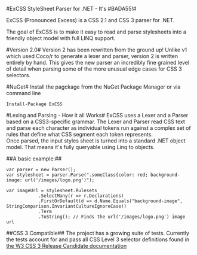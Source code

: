 #ExCSS StyleSheet Parser for .NET - It's \#BADA55!#

ExCSS (Pronounced Excess) is a CSS 2.1 and CSS 3 parser for .NET.

The goal of ExCSS is to make it easy to read and parse stylesheets into a friendly object model with full LINQ support.

#Version 2.0#
Version 2 has been rewritten from the ground up!  Unlike v1 which used Coco/r to generate a lexer and parser, version 2 is 
written entirely by hand.  This gives the new parser an incredibly fine grained level of detail when parsing some of the more unusual edge cases for CSS 3 selectors.

#NuGet#
Install the pagckage from the NuGet Package Manager or via command line

	Install-Package ExCSS 

#Lexing and Parsing - How it all Works#
ExCSS uses a Lexer and a Parser based on a CSS3-specific grammar. The Lexer and Parser read CSS text and parse each 
character as individual tokens run against a complex set of rules that define what CSS segment each token represents.  
Once parsed, the input styles sheet is turned into a standard .NET object model. That means it's fully queryable using Linq to objects.

##A basic example:##

	var parser = new Parser();
	var stylesheet = parser.Parse(".someClass{color: red; background-image: url('/images/logo.png')");
	
	var imageUrl = stylesheet.Rulesets
                .SelectMany(r => r.Declarations)
                .FirstOrDefault(d => d.Name.Equals("background-image", StringComparison.InvariantCultureIgnoreCase))
                .Term
                .ToString(); // Finds the url('/images/logo.png') image url
				
##CSS 3 Compatible##
The project has a growing suite of tests.  Currently the tests account for and pass all CSS Level 3 selector definitions
found in [the W3 CSS 3 Release Candidate documentation](http://www.w3.org/TR/2001/CR-css3-selectors-20011113/)



